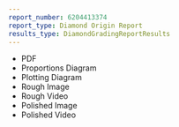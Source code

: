```yaml
---
report_number: 6204413374
report_type: Diamond Origin Report
results_type: DiamondGradingReportResults
---
```


* PDF
* Proportions Diagram
* Plotting Diagram
* Rough Image
* Rough Video
* Polished Image
* Polished Video
